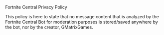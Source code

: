 Fortnite Central Privacy Policy

This policy is here to state that no message content that is analyzed by the Fortnite Central Bot for moderation purposes
is stored/saved anywhere by the bot, nor by the creator, GMatrixGames.
